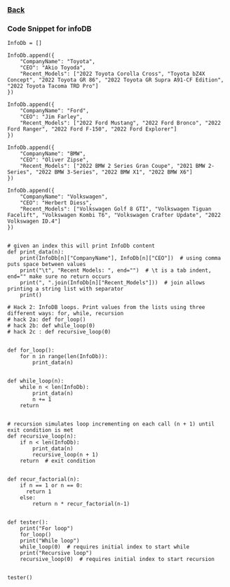 ### <td><a href="https://alexd017.github.io/Tri3-IndivRepo/">Back</a></td>

### Code Snippet for infoDB

    InfoDb = []

    InfoDb.append({
        "CompanyName": "Toyota",
        "CEO": "Akio Toyoda",
        "Recent_Models": ["2022 Toyota Corolla Cross", "Toyota bZ4X Concept", "2022 Toyota GR 86", "2022 Toyota GR Supra A91-CF Edition", "2022 Toyota Tacoma TRD Pro"]
    })

    InfoDb.append({
        "CompanyName": "Ford",
        "CEO": "Jim Farley",
        "Recent_Models": ["2022 Ford Mustang", "2022 Ford Bronco", "2022 Ford Ranger", "2022 Ford F-150", "2022 Ford Explorer"]
    })

    InfoDb.append({
        "CompanyName": "BMW",
        "CEO": "Oliver Zipse",
        "Recent_Models": ["2022 BMW 2 Series Gran Coupe", "2021 BMW 2-Series", "2022 BMW 3-Series", "2022 BMW X1", "2022 BMW X6"]
    })

    InfoDb.append({
        "CompanyName": "Volkswagen",
        "CEO": "Herbert Diess",
        "Recent_Models": ["Volkswagen Golf 8 GTI", "Volkswagen Tiguan Facelift", "Volkswagen Kombi T6", "Volkswagen Crafter Update", "2022 Volkswagen ID.4"]
    })


    # given an index this will print InfoDb content
    def print_data(n):
        print(InfoDb[n]["CompanyName"], InfoDb[n]["CEO"])  # using comma puts space between values
        print("\t", "Recent Models: ", end="")  # \t is a tab indent, end="" make sure no return occurs
        print(", ".join(InfoDb[n]["Recent_Models"]))  # join allows printing a string list with separator
        print()

    # Hack 2: InfoDB loops. Print values from the lists using three different ways: for, while, recursion
    # hack 2a: def for_loop()
    # hack 2b: def while_loop(0)
    # hack 2c : def recursive_loop(0)


    def for_loop():
        for n in range(len(InfoDb)):
            print_data(n)


    def while_loop(n):
        while n < len(InfoDb):
            print_data(n)
            n += 1
        return


    # recursion simulates loop incrementing on each call (n + 1) until exit condition is met
    def recursive_loop(n):
        if n < len(InfoDb):
            print_data(n)
            recursive_loop(n + 1)
        return  # exit condition


    def recur_factorial(n):
        if n == 1 or n == 0:
          return 1
        else:
            return n * recur_factorial(n-1)


    def tester():
        print("For loop")
        for_loop()
        print("While loop")
        while_loop(0)  # requires initial index to start while
        print("Recursive loop")
        recursive_loop(0)  # requires initial index to start recursion


    tester()
